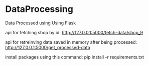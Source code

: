 # DataProcessing
Data Processed using Using Flask 

api for fetching shop by id:
http://127.0.0.1:5000/fetch-data/shop_9

api for retreinving data saved in memory after being processed:
http://127.0.0.1:5000/get_processed-data

install packages using this command:
pip install -r requirements.txt
